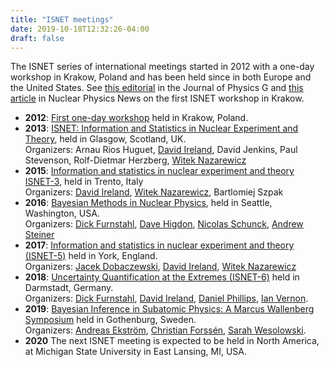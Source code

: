 ```yaml
---
title: "ISNET meetings"
date: 2019-10-18T12:32:26-04:00
draft: false
---
```



The ISNET series of international meetings started in 2012 with a one-day workshop in Krakow, Poland and has been held since in both Europe and the United States. See [this editorial](https://iopscience.iop.org/article/10.1088/0954-3899/42/3/030301) in the Journal of Physics G and [this article](https://doi.org/10.1080/10619127.2013.793104) in Nuclear Physics News on the first ISNET workshop in Krakow.

- **2012**: [First one-day workshop](https://doi.org/10.1080/10619127.2013.793104) held in Krakow, Poland.
- **2013**: [ISNET: Information and Statistics in Nuclear Experiment and Theory](https://indico.cern.ch/event/253381/), held in Glasgow, Scotland, UK.<br>
Organizers: Arnau Rios Huguet, [David Ireland](https://www.gla.ac.uk/schools/physics/staff/davidireland/), David Jenkins, Paul Stevenson, Rolf-Dietmar Herzberg, [Witek Nazarewicz](https://frib.msu.edu/about/organization/staff/nazarewicz-profile.html)
- **2015**: [Information and statistics in nuclear experiment and theory ISNET-3](https://www.ectstar.eu/node/1231), held in Trento, Italy<br>
Organizers: [David Ireland](https://www.gla.ac.uk/schools/physics/staff/davidireland/), [Witek Nazarewicz](https://frib.msu.edu/about/organization/staff/nazarewicz-profile.html),
Bartlomiej Szpak
- **2016**: [Bayesian Methods in Nuclear Physics](http://www.int.washington.edu/PROGRAMS/16-2a/), held in Seattle, Washington, USA.<br>
Organizers: [Dick Furnstahl](https://www.asc.ohio-state.edu/furnstahl.1/), [Dave Higdon](https://www.stat.vt.edu/people/stat-faculty/higdon-david.html), [Nicolas Schunck](https://pls.llnl.gov/people/staff-bios/nacs/schunck-n), [Andrew Steiner](http://neutronstars.utk.edu)
- **2017**: [Information and statistics in nuclear experiment and theory (ISNET-5)](https://www.york.ac.uk/physics/news/events/groups/nuclear-physics/isnet-5-workshop/) held in York, England.<br>
Organizers: [Jacek Dobaczewski](https://www.york.ac.uk/physics/people/dobaczewski/), [David Ireland](https://www.gla.ac.uk/schools/physics/staff/davidireland/),
[Witek Nazarewicz](https://frib.msu.edu/about/organization/staff/nazarewicz-profile.html)
- **2018**: [Uncertainty Quantification at the Extremes (ISNET-6)](https://indico.gsi.de/event/7534/) held in Darmstadt, Germany.<br>
Organizers: [Dick Furnstahl](https://www.asc.ohio-state.edu/furnstahl.1/), [David Ireland](https://www.gla.ac.uk/schools/physics/staff/davidireland/), [Daniel Phillips](https://www.ohio.edu/cas/phillid1), [Ian Vernon](https://www.dur.ac.uk/research/directory/staff/?id=3289).
- **2019**: [Bayesian Inference in Subatomic Physics: A Marcus Wallenberg Symposium](https://www.chalmers.se/en/conference/Bayesian%20Inference%20in%20Subatomic%20Physics/Pages/default.aspx) held in Gothenburg, Sweden.<br> Organizers: [Andreas Ekström](https://www.chalmers.se/en/Staff/Pages/Andreas-Ekstrom.aspx), [Christian Forssén](https://www.chalmers.se/en/staff/Pages/christian-forssen.aspx), [Sarah Wesolowski](https://faculty.salisbury.edu/~scwesolowski).
- **2020** The next ISNET meeting is expected to be held in North America, at Michigan State University in East Lansing, MI, USA.
